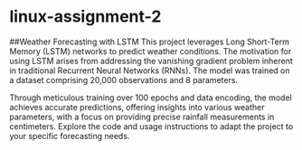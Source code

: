 # linux-assignment-2
##Weather Forecasting with LSTM
This project leverages Long Short-Term Memory (LSTM) networks to predict weather conditions. The motivation for using LSTM arises from addressing the vanishing gradient problem inherent in traditional Recurrent Neural Networks (RNNs). The model was trained on a dataset comprising 20,000 observations and 8 parameters.

Through meticulous training over 100 epochs and data encoding, the model achieves accurate predictions, offering insights into various weather parameters, with a focus on providing precise rainfall measurements in centimeters. Explore the code and usage instructions to adapt the project to your specific forecasting needs.
